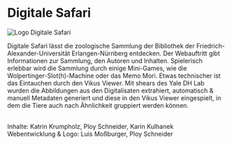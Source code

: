 # Digitale Safari
![Logo Digitale Safari](https://digitale-safari.com/src/img/twitterCard.png)

Digitale Safari lässt die zoologische Sammlung der Bibliothek der Friedrich-Alexander-Universität Erlangen-Nürnberg entdecken. Der Webauftritt gibt Informationen zur Sammlung, den Autoren und Inhalten. Spielerisch erlebbar wird die Sammlung durch einige Mini-Games, wie die Wolpertinger-Slot(h)-Machine oder das Memo Mori. Etwas technischer ist das Eintauchen durch den Vikus Viewer. Mit shears des Yale DH Lab wurden die Abbildungen aus den Digitalisaten extrahiert, automatisch & manuell Metadaten generiert und diese in den Vikus Viewer eingespielt, in dem die Tiere auch nach Ähnlichkeit gruppiert werden können.<br><br>

Inhalte: Katrin Krumpholz, Ploy Schneider, Karin Kulhanek<br>
Webentwicklung & Logo: Luis Moßburger, Ploy Schneider
